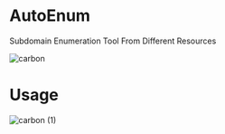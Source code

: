 # AutoEnum
Subdomain Enumeration Tool From Different Resources

![carbon](https://github.com/Crypt10tn/AutoEnum/assets/122057479/9b933b4c-19a3-4219-a24a-cf858fb8e250)

# Usage

![carbon (1)](https://github.com/Crypt10tn/AutoEnum/assets/122057479/4b112428-aee4-45ee-844f-65823051d5a1)
